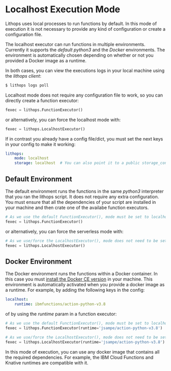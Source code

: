 # Localhost Execution Mode

Lithops uses local processes to run functions by default. In this mode of execution it is not necessary to provide any kind of configuration or create a configuration file. 

The localhost executor can run functions in multiple environments. Currently it supports the *default python3* and the *Docker* environments. The environment is automatically chosen depending on whether or not you provided a Docker image as a runtime.

In both cases, you can view the executions logs in your local machine using the *lithops client*:

```bash
$ lithops logs poll
```

Localhost mode does not require any configuration file to work, so you can directly create a function executor:

```python
fexec = lithops.FunctionExecutor()
```

or alternatively, you can force the localhost mode with:

```python
fexec = lithops.LocalhostExecutor()
```

If in contrast you already have a config file/dict, you must set the next keys in your config to make it working:

```yaml
lithops:
    mode: localhost
    storage: localhost  # You can also point it to a public storage_config backend, such as aws_s3 or ibm_cos
```

## Default Environment
The default environment runs the functions in the same *python3* interpreter that you ran the lithops script.
It does not require any extra configuration. You must ensure that all the dependencies of your script are installed in your machine and then crate one of the availabe function executors.

```python
# As we use the default FunctionExecutor(), mode must be set to localhost in config
fexec = lithops.FunctionExecutor()
```

or alternatively, you can force the serverless mode with:

```python
# As we use/force the LocalhostExecutor(), mode does not need to be set to localhost in config
fexec = lithops.LocalhostExecutor()
```


## Docker Environment
The Docker environment runs the functions within a Docker container. In this case you must [install the Docker CE version](https://docs.docker.com/get-docker/) in your machine. This environment is automatically activated when you provide a docker image as a runtime. For example, by adding the following keys in the config:

```yaml
localhost:
    runtime: ibmfunctions/action-python-v3.8
```

of by using the *runtime* param in a function executor:


```python
# As we use the default FunctionExecutor(), mode must be set to localhost in config
fexec = lithops.FunctionExecutor(runtime='jsampe/action-python-v3.8')
```

```python
# As we use/force the LocalhostExecutor(), mode does not need to be set to localhost in config
fexec = lithops.LocalhostExecutor(runtime='jsampe/action-python-v3.8')
```

In this mode of execution, you can use any docker image that contains all the required dependencies. For example, the IBM Cloud Functions and Knative runtimes are compatible with it.
